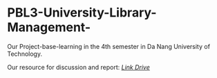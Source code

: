 # PBL3-University-Library-Management-
Our Project-base-learning in the 4th semester in Da Nang University of Technology. 

Our resource for discussion and report: [*Link Drive*](https://drive.google.com/drive/folders/1iLCj1CtAlukUojYR_LChMszfc8QV9YGu?usp=share_link)

